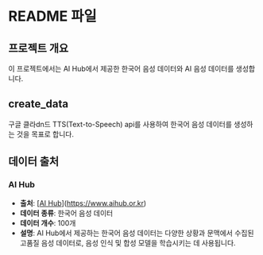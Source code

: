 # README 파일

## 프로젝트 개요 
이 프로젝트에서는 AI Hub에서 제공한 한국어 음성 데이터와 AI 음성 데이터를 생성합니다.

## create_data
구글 클라dn드 TTS(Text-to-Speech) api를 사용하여 한국어 음성 데이터를 생성하는 것을 목표로 합니다.

## 데이터 출처
### AI Hub
- **출처**: [[AI Hub](https://www.aihub.or.kr/)](https://www.aihub.or.kr)
- **데이터 종류**: 한국어 음성 데이터
- **데이터 개수**: 100개
- **설명**: AI Hub에서 제공하는 한국어 음성 데이터는 다양한 상황과 문맥에서 수집된 고품질 음성 데이터로, 음성 인식 및 합성 모델을 학습시키는 데 사용됩니다.





